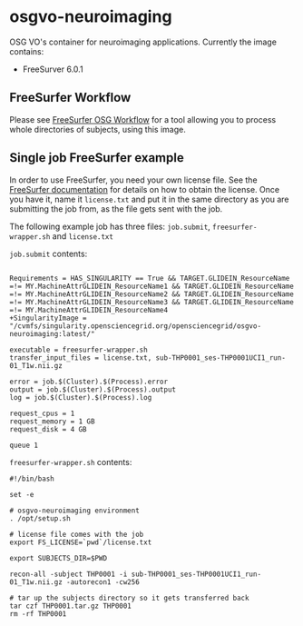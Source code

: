 # osgvo-neuroimaging

OSG VO's container for neuroimaging applications. Currently the image contains:

 - FreeSurver 6.0.1

## FreeSurfer Workflow

Please see [FreeSurfer OSG Workflow](https://github.com/pegasus-isi/freesurfer-osg-workflow) for a tool allowing you to process whole directories of subjects, using this image.

## Single job FreeSurfer example

In order to use FreeSurfer, you need your own license file. See the [FreeSurfer documentation](https://surfer.nmr.mgh.harvard.edu/fswiki/DownloadAndInstall#License) for details on how to obtain the license. Once you have it, name it `license.txt` and put it in the same directory as you are submitting the job from, as the file gets sent with the job.

The following example job has three files: `job.submit`, `freesurfer-wrapper.sh` and `license.txt`

`job.submit` contents:
```

Requirements = HAS_SINGULARITY == True && TARGET.GLIDEIN_ResourceName =!= MY.MachineAttrGLIDEIN_ResourceName1 && TARGET.GLIDEIN_ResourceName =!= MY.MachineAttrGLIDEIN_ResourceName2 && TARGET.GLIDEIN_ResourceName =!= MY.MachineAttrGLIDEIN_ResourceName3 && TARGET.GLIDEIN_ResourceName =!= MY.MachineAttrGLIDEIN_ResourceName4
+SingularityImage = "/cvmfs/singularity.opensciencegrid.org/opensciencegrid/osgvo-neuroimaging:latest/"

executable = freesurfer-wrapper.sh
transfer_input_files = license.txt, sub-THP0001_ses-THP0001UCI1_run-01_T1w.nii.gz

error = job.$(Cluster).$(Process).error
output = job.$(Cluster).$(Process).output
log = job.$(Cluster).$(Process).log

request_cpus = 1
request_memory = 1 GB
request_disk = 4 GB

queue 1
```

`freesurfer-wrapper.sh` contents:
```
#!/bin/bash

set -e

# osgvo-neuroimaging environment
. /opt/setup.sh

# license file comes with the job
export FS_LICENSE=`pwd`/license.txt

export SUBJECTS_DIR=$PWD

recon-all -subject THP0001 -i sub-THP0001_ses-THP0001UCI1_run-01_T1w.nii.gz -autorecon1 -cw256

# tar up the subjects directory so it gets transferred back
tar czf THP0001.tar.gz THP0001
rm -rf THP0001

```

